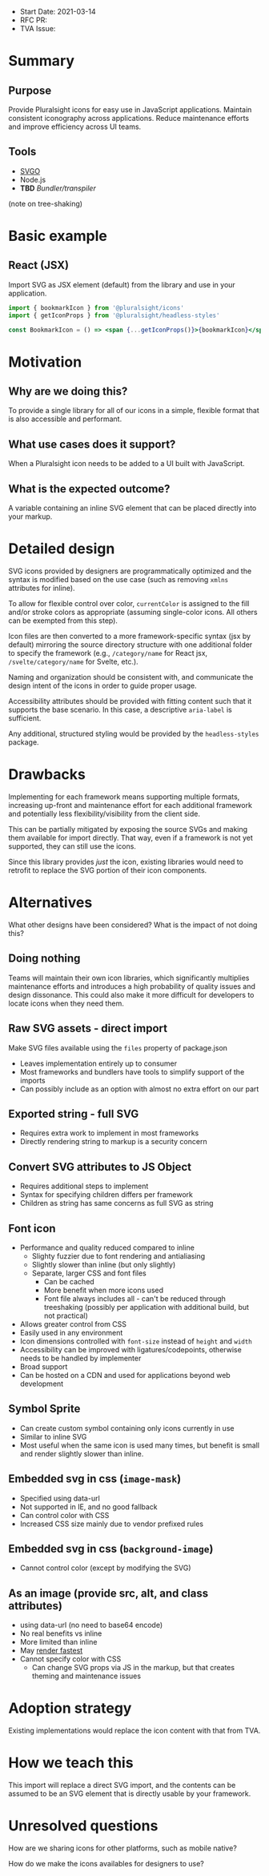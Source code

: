 - Start Date: 2021-03-14
- RFC PR:
- TVA Issue:

# Summary

## Purpose

Provide Pluralsight icons for easy use in JavaScript applications.
Maintain consistent iconography across applications.
Reduce maintenance efforts and improve efficiency across UI teams.

## Tools

- [SVGO](https://www.npmjs.com/package/svgo)
- Node.js
- **TBD** *Bundler/transpiler*

(note on tree-shaking)

# Basic example

## React (JSX)

Import SVG as JSX element (default) from the library and use in your application.

```jsx
import { bookmarkIcon } from '@pluralsight/icons'
import { getIconProps } from '@pluralsight/headless-styles'

const BookmarkIcon = () => <span {...getIconProps()}>{bookmarkIcon}</span>
```

# Motivation

## Why are we doing this?

To provide a single library for all of our icons in a simple, flexible format that is also accessible and performant.

## What use cases does it support?

When a Pluralsight icon needs to be added to a UI built with JavaScript.

## What is the expected outcome?

A variable containing an inline SVG element that can be placed directly into your markup.

# Detailed design

SVG icons provided by designers are programmatically optimized and the syntax is modified based on the use case (such as removing `xmlns` attributes for inline).

To allow for flexible control over color, `currentColor` is assigned to the fill and/or stroke colors as appropriate (assuming single-color icons. All others can be exempted from this step).

Icon files are then converted to a more framework-specific syntax (jsx by default) mirroring the source directory structure with one additional folder to specify the framework (e.g., `/category/name` for React jsx, `/svelte/category/name` for Svelte, etc.).

Naming and organization should be consistent with, and communicate the design intent of the icons in order to guide proper usage.

Accessibility attributes should be provided with fitting content such that it supports the base scenario.  In this case, a descriptive `aria-label` is sufficient.

Any additional, structured styling would be provided by the `headless-styles` package.

# Drawbacks

Implementing for each framework means supporting multiple formats, increasing up-front and maintenance effort for each additional framework and potentially less flexibility/visibility from the client side.

This can be partially mitigated by exposing the source SVGs and making them available for import directly.  That way, even if a framework is not yet supported, they can still use the icons.

Since this library provides *just* the icon, existing libraries would need to retrofit to replace the SVG portion of their icon components.

# Alternatives

What other designs have been considered? What is the impact of not doing this?

## Doing nothing

Teams will maintain their own icon libraries, which significantly multiplies maintenance efforts and introduces a high probability of quality issues and design dissonance.  This could also make it more difficult for developers to locate icons when they need them.

## Raw SVG assets - direct import

Make SVG files available using the `files` property of package.json

- Leaves implementation entirely up to consumer
- Most frameworks and bundlers have tools to simplify support of the imports
- Can possibly include as an option with almost no extra effort on our part

## Exported string - full SVG

- Requires extra work to implement in most frameworks
- Directly rendering string to markup is a security concern

## Convert SVG attributes to JS Object

- Requires additional steps to implement
- Syntax for specifying children differs per framework
- Children as string has same concerns as full SVG as string

## Font icon

- Performance and quality reduced compared to inline
  - Slighty fuzzier due to font rendering and antialiasing
  - Slightly slower than inline (but only slightly)
  - Separate, larger CSS and font files
    - Can be cached
    - More benefit when more icons used
    - Font file always includes all - can't be reduced through treeshaking (possibly per application with additional build, but not practical)
- Allows greater control from CSS
- Easily used in any environment
- Icon dimensions controlled with `font-size` instead of `height` and `width`
- Accessibility can be improved with ligatures/codepoints, otherwise needs to be handled by implementer
- Broad support
- Can be hosted on a CDN and used for applications beyond web development

## Symbol Sprite

- Can create custom symbol containing only icons currently in use
- Similar to inline SVG
- Most useful when the same icon is used many times, but benefit is small and render slightly slower than inline.

## Embedded svg in css (`image-mask`)

- Specified using data-url
- Not supported in IE, and no good fallback
- Can control color with CSS
- Increased CSS size mainly due to vendor prefixed rules

## Embedded svg in css (`background-image`)

- Cannot control color (except by modifying the SVG)

## As an image (provide src, alt, and class attributes)

- using data-url (no need to base64 encode)
- No real benefits vs inline
- More limited than inline
- May [render fastest](https://cloudfour.com/thinks/svg-icon-stress-test/)
- Cannot specify color with CSS
  - Can change SVG props via JS in the markup, but that creates theming and maintenance issues

# Adoption strategy

Existing implementations would replace the icon content with that from TVA.

# How we teach this

This import will replace a direct SVG import, and the contents can be assumed to be an SVG element that is directly usable by your framework.

# Unresolved questions

How are we sharing icons for other platforms, such as mobile native?

How do we make the icons availables for designers to use?
